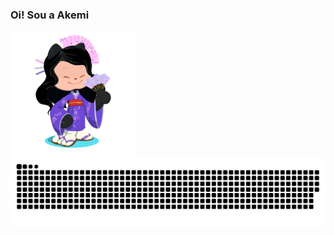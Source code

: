 ### Oi! Sou a Akemi 

![octodex](https://github.com/andressaakemih/andressaakemih/blob/main/octodex.png)
![Snake animation](https://github.com/andressaakemih/andressaakemih/blob/output/github-contribution-grid-snake.svg)
